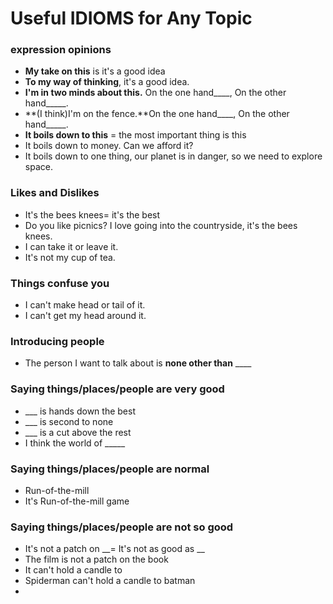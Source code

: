 # Useful IDIOMS for Any Topic

### expression opinions

* **My take on this** is it's a good idea
* **To my way of thinking**, it's a good idea.
* **I'm in two minds about this.** On the one hand\_\_\_\_, On the other hand\_\_\_\_\_.
* **(I think)I'm on the fence.**On the one hand\_\_\_\_, On the other hand\_\_\_\_\_.
* **It boils down to this** = the most important thing is this
* It boils down to money. Can we afford it?
* It boils down to one thing, our planet is in danger, so we need to explore space.

### Likes and Dislikes

* It's the bees knees= it's the best
* Do you like picnics? I love going into the countryside, it's the bees knees.
* I can take it or leave it.
* It's not my cup of tea.

### Things confuse you

* I can't make head or tail of it.
* I can't get my head around it.

### &#x20;Introducing people

* The person I want to talk about is **none other than** \_\_\_\_

### Saying things/places/people are very good

* \_\_\_ is hands down the best
* \_\_\_ is second to none
* \_\_\_ is a cut above the rest
* I think the world of \_\_\_\_\_

### Saying things/places/people are normal

* Run-of-the-mill
* It's Run-of-the-mill game

### Saying things/places/people are not so good

* It's not a patch on \_\_= It's not as good as \_\_
* The film is not a patch on the book
* It can't hold a candle to
* Spiderman can't hold a candle to batman
*
